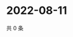 # 2022-08-11

共 0 条

<!-- BEGIN WEIBO -->
<!-- 最后更新时间 Thu Aug 11 2022 04:01:28 GMT+0800 (China Standard Time) -->

<!-- END WEIBO -->

